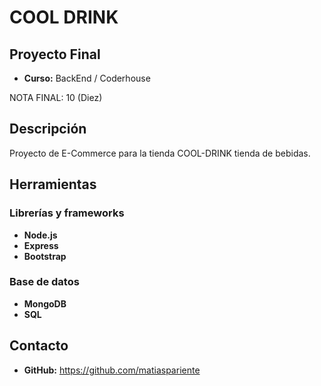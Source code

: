 # COOL DRINK

## Proyecto Final

* **Curso:** BackEnd / Coderhouse

NOTA FINAL: 10 (Diez)

## Descripción

Proyecto de E-Commerce para la tienda COOL-DRINK tienda de bebidas.

## Herramientas

### Librerías y frameworks

* **Node.js**
* **Express**
* **Bootstrap**

### Base de datos
* **MongoDB**
* **SQL**

## Contacto

* **GitHub:** https://github.com/matiaspariente

